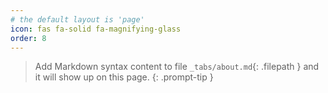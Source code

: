 ```yaml
---
# the default layout is 'page'
icon: fas fa-solid fa-magnifying-glass
order: 8
---
```


> Add Markdown syntax content to file `_tabs/about.md`{: .filepath } and it will show up on this page.
{: .prompt-tip }
